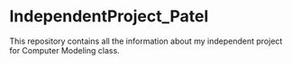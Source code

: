 # IndependentProject_Patel
This repository contains all the information about my independent project for Computer Modeling class.  
